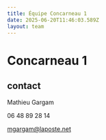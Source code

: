 ```yaml
---
title: Équipe Concarneau 1
date: 2025-06-20T11:46:03.589Z
layout: team
---
```


# Concarneau 1



## contact 

Mathieu Gargam

 06 48 89 28 14

mgargam@laposte.net

